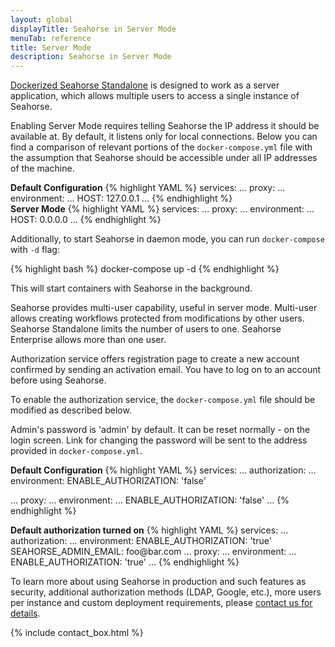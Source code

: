 ```yaml
---
layout: global
displayTitle: Seahorse in Server Mode
menuTab: reference
title: Server Mode
description: Seahorse in Server Mode
---
```


[Dockerized Seahorse Standalone](../deployment/standalone.html#dockerized-seahorse-standalone)
is designed to work as a server application,
which allows multiple users to access a single instance of Seahorse.

Enabling Server Mode requires telling Seahorse the IP address it should be available at.
By default, it listens only for local connections. Below you can find a comparison of relevant portions of the
`docker-compose.yml` file with the assumption that Seahorse should be accessible under all IP addresses
of the machine.

<div class="flex-adaptable-row-container">
<div class="flex-adaptable-column-container">
<b>Default Configuration</b>
{% highlight YAML %}
services:
  ...
  proxy:
  ...
    environment:
      ...
      HOST: 127.0.0.1
 ...
{% endhighlight %}
</div>

<div class="flex-adaptable-column-container">
<b>Server Mode</b>
{% highlight YAML %}
services:
  ...
  proxy:
  ...
    environment:
      ...
      HOST: 0.0.0.0
 ...
{% endhighlight %}
</div>
</div>

Additionally, to start Seahorse in daemon mode, you can run `docker-compose` with `-d` flag:

{% highlight bash %}
docker-compose up -d
{% endhighlight %}

This will start containers with Seahorse in the background.

Seahorse provides multi-user capability, useful in server mode. Multi-user allows creating workflows protected from modifications by other users. Seahorse Standalone limits the number of users to one. Seahorse Enterprise allows more than one user.

Authorization service offers registration page to create a new account confirmed by sending an activation email. You have to log on to an account before using Seahorse.

To enable the authorization service, the `docker-compose.yml` file should be modified as described below.

Admin's password is 'admin' by default.
It can be reset normally - on the login screen.
Link for changing the password will be sent to the address provided in `docker-compose.yml`.


<div class="flex-adaptable-row-container">
<div class="flex-adaptable-column-container">
<b>Default Configuration</b>
{% highlight YAML %}
services:
  ...
  authorization:
    ...
    environment:
      ENABLE_AUTHORIZATION: 'false'

  ...
  proxy:
  ...
    environment:
      ...
      ENABLE_AUTHORIZATION: 'false'
 ...
{% endhighlight %}
</div>

<div class="flex-adaptable-column-container">
<b>Default authorization turned on</b>
{% highlight YAML %}
services:
  ...
  authorization:
    ...
    environment:
      ENABLE_AUTHORIZATION: 'true'
      SEAHORSE_ADMIN_EMAIL: foo@bar.com
  ...
  proxy:
  ...
    environment:
      ...
      ENABLE_AUTHORIZATION: 'true'
 ...
{% endhighlight %}
</div>
</div>

To learn more about using Seahorse in production and such features as security, additional authorization methods (LDAP, Google, etc.), more users per instance and custom deployment requirements,
please <a target="_blank" href="http://deepsense.io/about-us/contact/#contact-form">contact us for details</a>.

{% include contact_box.html %}
